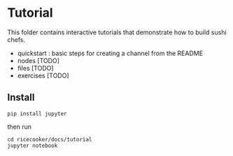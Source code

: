 Tutorial
========

This folder contains interactive tutorials that demonstrate how to build sushi chefs.

  - quickstart : basic steps for creating a channel from the README
  - nodes [TODO]
  - files [TODO]
  - exercises [TODO]


Install
-------

    pip install jupyter

then run

    cd ricecooker/docs/tutorial
    jupyter notebook




